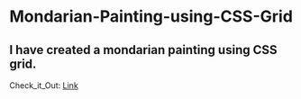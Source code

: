 # Mondarian-Painting-using-CSS-Grid
## I have created a mondarian painting using CSS grid.
Check_it_Out: [Link](https://vamsi-2001.github.io/Mondarian-Painting-using-CSS-Grid/)
